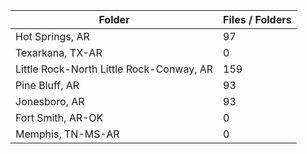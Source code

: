 | Folder                                   |   Files / Folders |
|------------------------------------------|-------------------|
| Hot Springs, AR                          |                97 |
| Texarkana, TX-AR                         |                 0 |
| Little Rock-North Little Rock-Conway, AR |               159 |
| Pine Bluff, AR                           |                93 |
| Jonesboro, AR                            |                93 |
| Fort Smith, AR-OK                        |                 0 |
| Memphis, TN-MS-AR                        |                 0 |